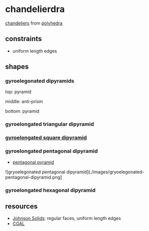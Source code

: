 # chandelierdra

[chandeliers](https://en.wikipedia.org/wiki/Chandelier) from [polyhedra](https://en.wikipedia.org/wiki/Polyhedron)

## constraints

- uniform length edges

## shapes

### gyroelegonated dipyramids

top: pyramid

middle: anti-prism

bottom: pyramid

### gyroelongated triangular dipyramid

### [gyroelongated square dipyramid](http://mathworld.wolfram.com/GyroelongatedSquareDipyramid.html)

### gyroelongated pentagonal dipyramid

- [pentagonal pyramid](http://mathworld.wolfram.com/PentagonalPyramid.html)

![gryoelegonated pentagonal dipyramid](./images/gryoelegonated-pentagonal-dipyramid.png]

### gyroelongated hexagonal dipyramid

## resources

- [Johnson Solids](http://mathworld.wolfram.com/JohnsonSolid.html): regular faces, uniform length edges
- [CGAL](https://doc.cgal.org/latest/Manual/packages.html#PkgPolyhedronSummary)
